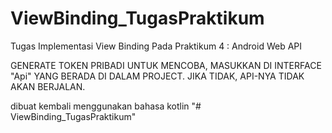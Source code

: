 # ViewBinding_TugasPraktikum
Tugas Implementasi View Binding Pada Praktikum 4 : Android Web API 

GENERATE TOKEN PRIBADI UNTUK MENCOBA, MASUKKAN DI INTERFACE "Api" YANG BERADA DI DALAM PROJECT.
JIKA TIDAK, API-NYA TIDAK AKAN BERJALAN.

dibuat kembali menggunakan bahasa kotlin
"# ViewBinding_TugasPraktikum" 
